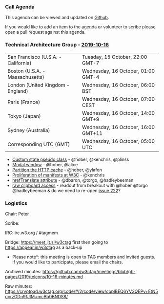 ### Call Agenda

This agenda can be viewed and updated on [Github](https://github.com/w3ctag/meetings/blob/gh-pages/2019/telcons/10-16-agenda.md).

If you would like to add an item to the agenda or volunteer to scribe please open a pull request against this agenda.

### Technical Architecture Group - [2019-10-16](https://www.timeanddate.com/worldclock/converter.html?iso=20191016T050000&p1=224&p2=43&p3=136&p4=195&p5=248&p6=240)

<table>
<tr><td> San Francisco (U.S.A. - California) <td> Tuesday, 15 October, 22:00 GMT-7</td></tr>
<tr><td> Boston (U.S.A. - Massachusetts) <td> Wednesday, 16 October, 01:00 GMT-4</td></tr>
<tr><td> London (United Kingdom - England) <td> Wednesday, 16 October, 06:00 BST</td></tr>
<tr><td> Paris (France) <td> Wednesday, 16 October, 07:00 CEST</td></tr>
<tr><td> Tokyo (Japan) <td> Wednesday, 16 October, 14:00 GMT+9</td></tr>
<tr><td> Sydney (Australia) <td> Wednesday, 16 October, 16:00 GMT+11</td></tr>
<tr><td> Corresponding UTC (GMT) <td> Wednesday, 16 October, 05:00 UTC</td></tr>
</table>

* [Custom state pseudo class](https://github.com/w3ctag/design-reviews/issues/428) - @hober, @kenchris, @plinss
* [Modal window](https://github.com/w3ctag/design-reviews/issues/427) - @hober, @alice
* [Partition the HTTP cache](https://github.com/w3ctag/design-reviews/issues/424) - @hober, @ylafon
* [Proliferation of manifests at W3C](https://github.com/w3ctag/design-reviews/issues/423) - @kenchris
* [hrefTranslate attribute](https://github.com/w3ctag/design-reviews/issues/301) - @dbaron, @torgo, @hadleybeeman
* [raw clipboard access](https://github.com/w3ctag/design-reviews/issues/406) - readout from breakout with @hober @torgo @hadleybeeman & do we need to re-open [issue 222](https://github.com/w3ctag/design-reviews/issues/222)?

### Logistics

Chair: Peter

Scribe:

IRC: irc.w3.org / #tagmem

Bridge: https://meet.jit.si/w3ctag first then going to https://appear.in/w3ctag as a back-up

* Please note*: this meeting is open to TAG members and invited guests. If you would like to participate, please email the chairs.

Archived minutes: https://github.com/w3ctag/meetings/blob/gh-pages/2019/telcons/10-16-minutes.md

Raw minutes: https://cryptpad.w3ctag.org/code/#/2/code/view/cbplBEQ6YV3QEPv+EtN5ocrzODn91JlM+mcBb0BNDS8/
